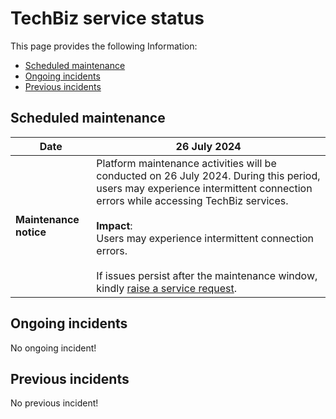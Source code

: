# TechBiz service status

This page provides the following Information:
- [Scheduled maintenance](#scheduled-maintenance)
- [Ongoing incidents](#ongoing-incidents)
- [Previous incidents](#previous-incidents)

## Scheduled maintenance

| Date            | 26 July 2024                      |
|-----------------|-----------------------------------|
| **Maintenance notice** | Platform maintenance activities will be conducted on 26 July 2024. During this period, users may experience intermittent connection errors while accessing TechBiz services.<br><br>**Impact**:<br/>Users may experience intermittent connection errors.<br><br> If issues persist after the maintenance window, kindly [raise a service request](http://go.gov.sg/techbiz-sr). |


## Ongoing incidents

No ongoing incident!

## Previous incidents

No previous incident!
